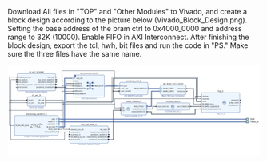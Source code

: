 Download All files in "TOP" and "Other Modules" to Vivado, and create a block design according to the picture below (Vivado_Block_Design.png). Setting the base address of the bram ctrl to 0x4000_0000 and address range to 32K (10000). Enable FIFO in AXI Interconnect. After finishing the block design, export the tcl, hwh, bit files and run the code in "PS." Make sure the three files have the same name.

![Alt Text](Vivado_Block_Design.png)

